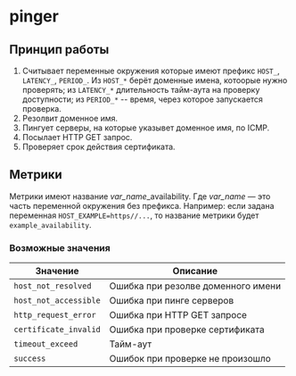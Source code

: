 # pinger

## Принцип работы

1.  Считывает переменные окружения которые имеют префикс `HOST_`, `LATENCY_`,
    `PERIOD_`. Из `HOST_*` берёт доменные имена, котоорые нужно проверять; из
    `LATENCY_*` длительность тайм-аута на проверку доступности; из `PERIOD_*` --
    время, через которое запускается проверка.
2.  Резолвит доменное имя.
3.  Пингует серверы, на которые указывет доменное имя, по ICMP.
4.  Посылает HTTP GET запрос.
5.  Проверяет срок действия сертификата.

## Метрики

Метрики имеют название *var_name*\_availability. Где _var_name_ — это часть переменной окружения без префикса. Например: если задана переменная `HOST_EXAMPLE=https//...`, то название метрики будет `example_availability`.

### Возможные значения

| Значение              | Описание                           |
| --------------------- | ---------------------------------- |
| `host_not_resolved`   | Ошибка при резолве доменного имени |
| `host_not_accessible` | Ошибка при пинге серверов          |
| `http_request_error`  | Ошибка при HTTP GET запросе        |
| `certificate_invalid` | Ошибка при проверке сертификата    |
| `timeout_exceed`      | Тайм-аут                           |
| `success`             | Ошибок при проверке не произошло   |
